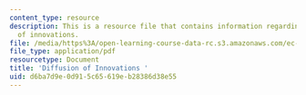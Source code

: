 ```yaml
---
content_type: resource
description: This is a resource file that contains information regarding diffusion
  of innovations.
file: /media/https%3A/open-learning-course-data-rc.s3.amazonaws.com/ec-715-d-lab-disseminating-innovations-for-the-common-good-spring-2007/d6ba7d9e0d915c65619eb28386d38e55_MITEC_715S07_lec4.pdf
file_type: application/pdf
resourcetype: Document
title: 'Diffusion of Innovations '
uid: d6ba7d9e-0d91-5c65-619e-b28386d38e55
---
```

